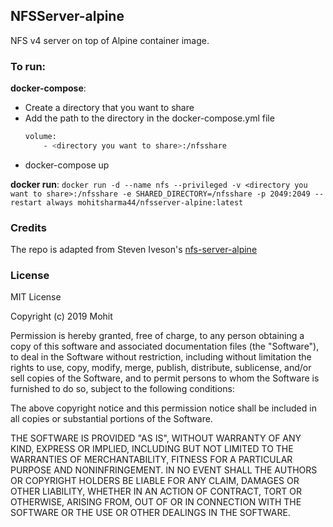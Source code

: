 ## NFSServer-alpine

NFS v4 server on top of Alpine container image.


### To run:

**docker-compose**:

- Create a directory that you want to share
- Add the path to the directory in the docker-compose.yml file
  ``` bash
  volume:
      - <directory you want to share>:/nfsshare
  ```
- docker-compose up

**docker run**:
`docker run -d --name nfs --privileged -v <directory you want to share>:/nfsshare -e SHARED_DIRECTORY=/nfsshare -p 2049:2049 --restart always mohitsharma44/nfsserver-alpine:latest`


### Credits
The repo is adapted from Steven Iveson's [nfs-server-alpine](https://github.com/sjiveson/nfs-server-alpine)


### License
MIT License

Copyright (c) 2019 Mohit

Permission is hereby granted, free of charge, to any person obtaining a copy of this software and associated documentation files (the "Software"), to deal in the Software without restriction, including without limitation the rights to use, copy, modify, merge, publish, distribute, sublicense, and/or sell copies of the Software, and to permit persons to whom the Software is furnished to do so, subject to the following conditions:

The above copyright notice and this permission notice shall be included in all copies or substantial portions of the Software.

THE SOFTWARE IS PROVIDED "AS IS", WITHOUT WARRANTY OF ANY KIND, EXPRESS OR IMPLIED, INCLUDING BUT NOT LIMITED TO THE WARRANTIES OF MERCHANTABILITY, FITNESS FOR A PARTICULAR PURPOSE AND NONINFRINGEMENT. IN NO EVENT SHALL THE AUTHORS OR COPYRIGHT HOLDERS BE LIABLE FOR ANY CLAIM, DAMAGES OR OTHER LIABILITY, WHETHER IN AN ACTION OF CONTRACT, TORT OR OTHERWISE, ARISING FROM, OUT OF OR IN CONNECTION WITH THE SOFTWARE OR THE USE OR OTHER DEALINGS IN THE SOFTWARE.
